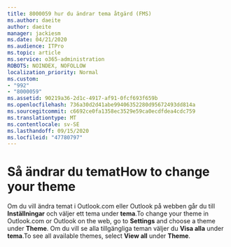 ```yaml
---
title: 8000059 hur du ändrar tema åtgärd (FMS)
ms.author: daeite
author: daeite
manager: jackiesm
ms.date: 04/21/2020
ms.audience: ITPro
ms.topic: article
ms.service: o365-administration
ROBOTS: NOINDEX, NOFOLLOW
localization_priority: Normal
ms.custom:
- "992"
- "8000059"
ms.assetid: 90219a36-2d1c-4917-af91-0fcf693f659b
ms.openlocfilehash: 736a30d2d41abe99406352280d95672493dd814a
ms.sourcegitcommit: c6692ce0fa1358ec3529e59ca0ecdfdea4cdc759
ms.translationtype: MT
ms.contentlocale: sv-SE
ms.lasthandoff: 09/15/2020
ms.locfileid: "47780797"
---
```

# <a name="how-to-change-your-theme"></a><span data-ttu-id="0cd64-102">Så ändrar du temat</span><span class="sxs-lookup"><span data-stu-id="0cd64-102">How to change your theme</span></span>

<span data-ttu-id="0cd64-103">Om du vill ändra temat i Outlook.com eller Outlook på webben går du till **Inställningar** och väljer ett tema under **tema**.</span><span class="sxs-lookup"><span data-stu-id="0cd64-103">To change your theme in Outlook.com or Outlook on the web, go to **Settings** and choose a theme under **Theme**.</span></span> <span data-ttu-id="0cd64-104">Om du vill se alla tillgängliga teman väljer du **Visa alla** under **tema**.</span><span class="sxs-lookup"><span data-stu-id="0cd64-104">To see all available themes, select **View all** under **Theme**.</span></span>
  